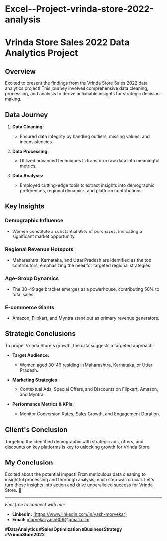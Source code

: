 # Excel--Project-vrinda-store-2022-analysis
# Vrinda Store Sales 2022 Data Analytics Project

## Overview

Excited to present the findings from the Vrinda Store Sales 2022 data analytics project! This journey involved comprehensive data cleaning, processing, and analysis to derive actionable insights for strategic decision-making.

## Data Journey

1. **Data Cleaning:**
   - Ensured data integrity by handling outliers, missing values, and inconsistencies.

2. **Data Processing:**
   - Utilized advanced techniques to transform raw data into meaningful metrics.

3. **Data Analysis:**
   - Employed cutting-edge tools to extract insights into demographic preferences, regional dynamics, and platform contributions.

## Key Insights

### Demographic Influence
- Women constitute a substantial 65% of purchases, indicating a significant market opportunity.

### Regional Revenue Hotspots
- Maharashtra, Karnataka, and Uttar Pradesh are identified as the top contributors, emphasizing the need for targeted regional strategies.

### Age-Group Dynamics
- The 30-49 age bracket emerges as a powerhouse, contributing 50% to total sales.

### E-commerce Giants
- Amazon, Flipkart, and Myntra stand out as primary revenue generators.

## Strategic Conclusions

To propel Vrinda Store's growth, the data suggests a targeted approach:

- **Target Audience:**
  - Women aged 30-49 residing in Maharashtra, Karnataka, or Uttar Pradesh.

- **Marketing Strategies:**
  - Contextual Ads, Special Offers, and Discounts on Flipkart, Amazon, and Myntra.

- **Performance Metrics & KPIs:**
  - Monitor Conversion Rates, Sales Growth, and Engagement Duration.

## Client's Conclusion

Targeting the identified demographic with strategic ads, offers, and discounts on key platforms is key to unlocking growth for Vrinda Store.

## My Conclusion

Excited about the potential impact! From meticulous data cleaning to insightful processing and thorough analysis, each step was crucial. Let's turn these insights into action and drive unparalleled success for Vrinda Store. 🚀

---

*Feel free to connect with me:*
- **LinkedIn:** [(https://www.linkedin.com/in/yash-morvekar)](#)
- **Email:** morvekaryash606@gmail.com

**#DataAnalytics #SalesOptimization #BusinessStrategy #VrindaStore2022**
